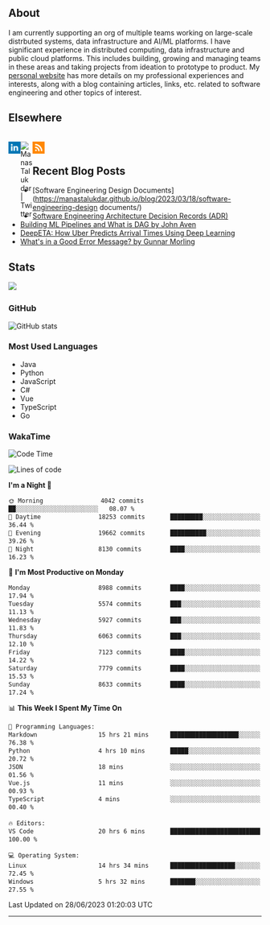## About

I am currently supporting an org of multiple teams working on large-scale distrbuted systems, data infrastructure and AI/ML platforms. I have significant experience in distributed computing, data infrastructure and public cloud platforms. This includes building, growing and managing teams in these areas and taking projects from ideation to prototype to product. My [personal website](https://manastalukdar.github.io/) has more details on my professional experiences and interests, along with a blog containing articles, links, etc. related to software engineering and other topics of interest.

## Elsewhere

</br>

<a href="https://www.linkedin.com/in/manastalukdar" target="_blank">
  <img align="left" alt="Manas Talukdar | Linkedin" width="24px" src="https://raw.githubusercontent.com/edent/SuperTinyIcons/master/images/svg/linkedin.svg" />
</a>
<a href="https://www.twitter.com/manastalukdar" target="_blank">
  <img align="left" alt="Manas Talukdar | Twitter" width="24px" src="https://github.com/TheDudeThatCode/TheDudeThatCode/blob/master/Assets/Twitter.svg" />
</a>
<a href="https://manastalukdar.github.io/" target="_blank">
  <img align="left" alt="Manas Talukdar | Website" width="24px" src="https://github.com/edent/SuperTinyIcons/blob/master/images/svg/rss.svg" />
</a>

</br>

## Recent Blog Posts

<!-- BLOG:START -->
- [Software Engineering Design Documents](https://manastalukdar.github.io/blog/2023/03/18/software-engineering-design documents/)
- [Software Engineering Architecture Decision Records &lpar;ADR&rpar;](https://manastalukdar.github.io/blog/2023/03/18/software-engineering-architecture-decision-records/)
- [Building ML Pipelines and What is DAG by John Aven](https://manastalukdar.github.io/blog/2022/03/21/building-ml-pipelines-dag/)
- [DeepETA: How Uber Predicts Arrival Times Using Deep Learning](https://manastalukdar.github.io/blog/2022/03/21/deepeta-uber-predicts-arrival-times-deep-learning/)
- [What&#39;s in a Good Error Message? by Gunnar Morling](https://manastalukdar.github.io/blog/2022/02/11/good-error-message-gunnar-morling/)
<!-- BLOG:END -->

## Stats

![](https://komarev.com/ghpvc/?username=manastalukdar)

### GitHub

![GitHub stats](https://github-readme-stats.vercel.app/api?username=manastalukdar&show_icons=true&hide_border=true&hide_rank=true&hide_title=true&icon_color=79ff97&text_color=cecac3&bg_color=4d4b4b)

### Most Used Languages

- Java
- Python
- JavaScript
- C#
- Vue
- TypeScript
- Go

<!--
![Top Langs](https://github-readme-stats.vercel.app/api/top-langs/?username=manastalukdar&layout=compact&hide_border=true&hide_title=true&icon_color=79ff97&text_color=cecac3&bg_color=4d4b4b)
-->

### WakaTime

<!--START_SECTION:waka-->
![Code Time](http://img.shields.io/badge/Code%20Time-3%2C659%20hrs%2012%20mins-blue)

![Lines of code](https://img.shields.io/badge/From%20Hello%20World%20I%27ve%20Written-19.6%20million%20lines%20of%20code-blue)

**I'm a Night 🦉** 

```text
🌞 Morning                4042 commits        ██░░░░░░░░░░░░░░░░░░░░░░░   08.07 % 
🌆 Daytime                18253 commits       █████████░░░░░░░░░░░░░░░░   36.44 % 
🌃 Evening                19662 commits       ██████████░░░░░░░░░░░░░░░   39.26 % 
🌙 Night                  8130 commits        ████░░░░░░░░░░░░░░░░░░░░░   16.23 % 
```
📅 **I'm Most Productive on Monday** 

```text
Monday                   8988 commits        ████░░░░░░░░░░░░░░░░░░░░░   17.94 % 
Tuesday                  5574 commits        ███░░░░░░░░░░░░░░░░░░░░░░   11.13 % 
Wednesday                5927 commits        ███░░░░░░░░░░░░░░░░░░░░░░   11.83 % 
Thursday                 6063 commits        ███░░░░░░░░░░░░░░░░░░░░░░   12.10 % 
Friday                   7123 commits        ████░░░░░░░░░░░░░░░░░░░░░   14.22 % 
Saturday                 7779 commits        ████░░░░░░░░░░░░░░░░░░░░░   15.53 % 
Sunday                   8633 commits        ████░░░░░░░░░░░░░░░░░░░░░   17.24 % 
```


📊 **This Week I Spent My Time On** 

```text
💬 Programming Languages: 
Markdown                 15 hrs 21 mins      ███████████████████░░░░░░   76.38 % 
Python                   4 hrs 10 mins       █████░░░░░░░░░░░░░░░░░░░░   20.72 % 
JSON                     18 mins             ░░░░░░░░░░░░░░░░░░░░░░░░░   01.56 % 
Vue.js                   11 mins             ░░░░░░░░░░░░░░░░░░░░░░░░░   00.93 % 
TypeScript               4 mins              ░░░░░░░░░░░░░░░░░░░░░░░░░   00.40 % 

🔥 Editors: 
VS Code                  20 hrs 6 mins       █████████████████████████   100.00 % 

💻 Operating System: 
Linux                    14 hrs 34 mins      ██████████████████░░░░░░░   72.45 % 
Windows                  5 hrs 32 mins       ███████░░░░░░░░░░░░░░░░░░   27.55 % 
```


 Last Updated on 28/06/2023 01:20:03 UTC
<!--END_SECTION:waka-->

---

<!--

**manastalukdar/manastalukdar** is a ✨ _special_ ✨ repository because its `README.md` (this file) appears on your GitHub profile.

Here are some ideas to get you started:

- 🔭 I’m currently working on ...
- 🌱 I’m currently learning ...
- 👯 I’m looking to collaborate on ...
- 🤔 I’m looking for help with ...
- 💬 Ask me about ...
- 📫 How to reach me: ...
- 😄 Pronouns: ...
- ⚡ Fun fact: ...
-->
